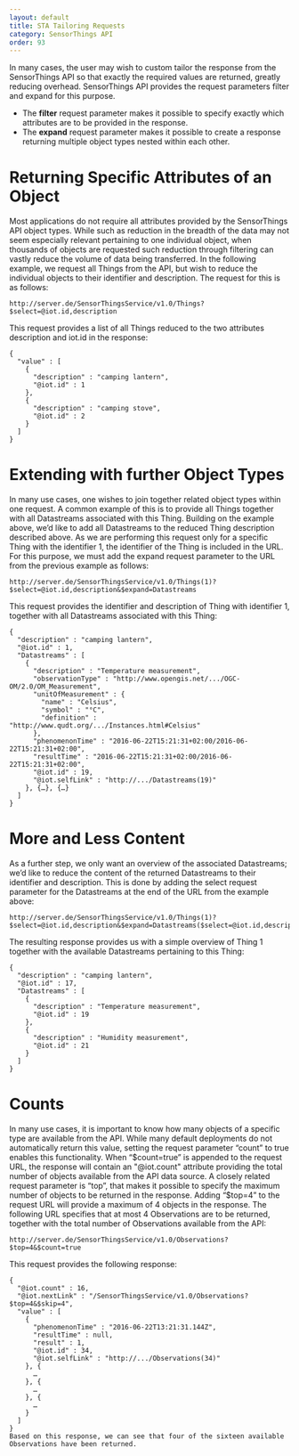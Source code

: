 ```yaml
---
layout: default
title: STA Tailoring Requests
category: SensorThings API
order: 93
---
```


In many cases, the user may wish to custom tailor the response from the SensorThings API so that exactly the required values are returned, greatly reducing overhead. SensorThings API provides the request parameters filter and expand for this purpose.

* The **filter** request parameter makes it possible to specify exactly which attributes are to be provided in the response. 
* The **expand** request parameter makes it possible to create a response returning multiple object types nested within each other.

# Returning Specific Attributes of an Object
Most applications do not require all attributes provided by the SensorThings API object types. While such as reduction in the breadth of the data may not seem especially relevant pertaining to one individual object, when thousands of objects are requested such reduction through filtering can vastly reduce the volume of data being transferred.
In the following example, we request all Things from the API, but wish to reduce the individual objects to their identifier and description. The request for this is as follows:
```
http://server.de/SensorThingsService/v1.0/Things?$select=@iot.id,description
```
This request provides a list of all Things reduced to the two attributes description and iot.id in the response:
```
{
  "value" : [
    {
      "description" : "camping lantern",
      "@iot.id" : 1
    },
    {
      "description" : "camping stove",
      "@iot.id" : 2
    }
  ]
}
```

# Extending with further Object Types
In many use cases, one wishes to join together related object types within one request. A common example of this is to provide all Things together with all Datastreams associated with this Thing. Building on the example above, we’d like to add all Datastreams to the reduced Thing description described above. As we are performing this request only for a specific Thing with the identifier 1, the identifier of the Thing is included in the URL. For this purpose, we must add the expand request parameter to the URL from the previous example as follows:
```
http://server.de/SensorThingsService/v1.0/Things(1)?$select=@iot.id,description&$expand=Datastreams
```
This request provides the identifier and description of Thing with identifier 1, together with all Datastreams associated with this Thing:
```
{
  "description" : "camping lantern",
  "@iot.id" : 1,
  "Datastreams" : [
    {
      "description" : "Temperature measurement",
      "observationType" : "http://www.opengis.net/.../OGC-OM/2.0/OM_Measurement",
      "unitOfMeasurement" : {
        "name" : "Celsius",
        "symbol" : "°C",
        "definition" : "http://www.qudt.org/.../Instances.html#Celsius"
      },
      "phenomenonTime" : "2016-06-22T15:21:31+02:00/2016-06-22T15:21:31+02:00",
      "resultTime" : "2016-06-22T15:21:31+02:00/2016-06-22T15:21:31+02:00",
      "@iot.id" : 19,
      "@iot.selfLink" : "http://.../Datastreams(19)"
    }, {…}, {…}
  ]
}
```

# More and Less Content
As a further step, we only want an overview of the associated Datastreams; we’d like to reduce the content of the returned Datastreams to their identifier and description. This is done by adding the select request parameter for the Datastreams at the end of the URL from the example above:
```
http://server.de/SensorThingsService/v1.0/Things(1)?$select=@iot.id,description&$expand=Datastreams($select=@iot.id,description)
```
The resulting response provides us with a simple overview of Thing 1 together with the available Datastreams pertaining to this Thing:
```
{
  "description" : "camping lantern",
  "@iot.id" : 17,
  "Datastreams" : [
    {
      "description" : "Temperature measurement",
      "@iot.id" : 19
    },
    {
      "description" : "Humidity measurement",
      "@iot.id" : 21
    }
  ]
}
```

# Counts
In many use cases, it is important to know how many objects of a specific type are available from the API. While many default deployments do not automatically return this value, setting the request parameter “count” to true enables this functionality. When “$count=true” is appended to the request URL, the response will contain an "@iot.count" attribute providing the total number of objects available from the API data source.
A closely related request parameter is “top”, that makes it possible to specify the maximum number of objects to be returned in the response. Adding “$top=4” to the request URL will provide a maximum of 4 objects in the response. The following URL specifies that at most 4 Observations are to be returned, together with the total number of Observations available from the API:
```
http://server.de/SensorThingsService/v1.0/Observations?$top=4&$count=true
```
This request provides the following response:
```
{
  "@iot.count" : 16,
  "@iot.nextLink" : "/SensorThingsService/v1.0/Observations?$top=4&$skip=4",
  "value" : [
    {
      "phenomenonTime" : "2016-06-22T13:21:31.144Z",
      "resultTime" : null,
      "result" : 1,
      "@iot.id" : 34,
      "@iot.selfLink" : "http://.../Observations(34)"
    }, {
      …
    }, {
      …
    }, {
      …
    }
  ]
}
Based on this response, we can see that four of the sixteen available Observations have been returned.
```

